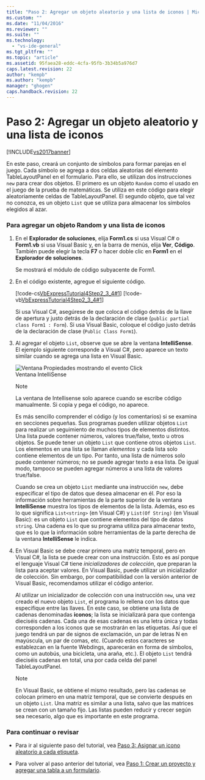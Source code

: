 ```yaml
---
title: "Paso 2: Agregar un objeto aleatorio y una lista de iconos | Microsoft Docs"
ms.custom: ""
ms.date: "11/04/2016"
ms.reviewer: ""
ms.suite: ""
ms.technology: 
  - "vs-ide-general"
ms.tgt_pltfrm: ""
ms.topic: "article"
ms.assetid: 95faea28-eddc-4cfa-95fb-3b34b5a976d7
caps.latest.revision: 22
author: "kempb"
ms.author: "kempb"
manager: "ghogen"
caps.handback.revision: 22
---
```

# Paso 2: Agregar un objeto aleatorio y una lista de iconos
[!INCLUDE[vs2017banner](../code-quality/includes/vs2017banner.md)]

En este paso, creará un conjunto de símbolos para formar parejas en el juego.  Cada símbolo se agrega a dos celdas aleatorias del elemento TableLayoutPanel en el formulario.  Para ello, se utilizan dos instrucciones `new` para crear dos objetos.  El primero es un objeto `Random` como el usado en el juego de la prueba de matemáticas.  Se utiliza en este código para elegir aleatoriamente celdas de TableLayoutPanel.  El segundo objeto, que tal vez no conozca, es un objeto `List` que se utiliza para almacenar los símbolos elegidos al azar.  
  
### Para agregar un objeto Random y una lista de iconos  
  
1.  En el **Explorador de soluciones**, elija **Form1.cs** si usa Visual C\# o **Form1.vb** si usa Visual Basic y, en la barra de menús, elija **Ver**, **Código**.  También puede elegir la tecla **F7** o hacer doble clic en **Form1** en el **Explorador de soluciones**.  
  
     Se mostrará el módulo de código subyacente de Form1.  
  
2.  En el código existente, agregue el siguiente código.  
  
     [!code-cs[VbExpressTutorial4Step2_3_4#1](../ide/codesnippet/CSharp/step-2-add-a-random-object-and-a-list-of-icons_1.cs)]
     [!code-vb[VbExpressTutorial4Step2_3_4#1](../ide/codesnippet/VisualBasic/step-2-add-a-random-object-and-a-list-of-icons_1.vb)]  
  
     Si usa Visual C\#, asegúrese de que coloca el código detrás de la llave de apertura y justo detrás de la declaración de clase \(`public partial class Form1 : Form`\).  Si usa Visual Basic, coloque el código justo detrás de la declaración de clase \(`Public Class Form1`\).  
  
3.  Al agregar el objeto `List`, observe que se abre la ventana **IntelliSense**.  El ejemplo siguiente corresponde a Visual C\#, pero aparece un texto similar cuando se agrega una lista en Visual Basic.  
  
     ![Ventana Propiedades mostrando el evento Click](~/ide/media/express_listintellisense.png "Express\_ListIntellisense")  
Ventana IntelliSense  
  
    > [!NOTE]
    >  La ventana de Intellisense solo aparece cuando se escribe código manualmente.  Si copia y pega el código, no aparece.  
  
     Es más sencillo comprender el código \(y los comentarios\) si se examina en secciones pequeñas.  Sus programas pueden utilizar objetos `List` para realizar un seguimiento de muchos tipos de elementos distintos.  Una lista puede contener números, valores true\/false, texto u otros objetos.  Se puede tener un objeto `List` que contiene otros objetos `List`.  Los elementos en una lista se llaman *elementos* y cada lista solo contiene elementos de un tipo.  Por tanto, una lista de números solo puede contener números; no se puede agregar texto a esa lista.  De igual modo, tampoco se pueden agregar números a una lista de valores true\/false.  
  
     Cuando se crea un objeto `List` mediante una instrucción `new`, debe especificar el tipo de datos que desea almacenar en él.  Por eso la información sobre herramientas de la parte superior de la ventana **IntelliSense** muestra los tipos de elementos de la lista.  Además, eso es lo que significa `List<string>` \(en Visual C\#\) y `List(Of String)` \(en Visual Basic\): es un objeto `List` que contiene elementos del tipo de datos `string`.  Una cadena es lo que su programa utiliza para almacenar texto, que es lo que la información sobre herramientas de la parte derecha de la ventana **IntelliSense** le indica.  
  
4.  En Visual Basic se debe crear primero una matriz temporal, pero en Visual C\#, la lista se puede crear con una instrucción.  Esto es así porque el lenguaje Visual C\# tiene *inicializadores de colección*, que preparan la lista para aceptar valores.  En Visual Basic, puede utilizar un inicializador de colección.  Sin embargo, por compatibilidad con la versión anterior de Visual Basic, recomendamos utilizar el código anterior.  
  
     Al utilizar un inicializador de colección con una instrucción `new`, una vez creado el nuevo objeto `List`, el programa lo rellena con los datos que especifique entre las llaves.  En este caso, se obtiene una lista de cadenas denominadas **iconos**; la lista se inicializará para que contenga dieciséis cadenas.  Cada una de esas cadenas es una letra única y todas corresponden a los iconos que se mostrarán en las etiquetas.  Así que el juego tendrá un par de signos de exclamación, un par de letras N en mayúscula, un par de comas, etc. \(Cuando estos caracteres se establezcan en la fuente Webdings, aparecerán en forma de símbolos, como un autobús, una bicicleta, una araña, etc.\). El objeto `List` tendrá dieciséis cadenas en total, una por cada celda del panel TableLayoutPanel.  
  
    > [!NOTE]
    >  En Visual Basic, se obtiene el mismo resultado, pero las cadenas se colocan primero en una matriz temporal, que se convierte después en un objeto `List`.  Una matriz es similar a una lista, salvo que las matrices se crean con un tamaño fijo.  Las listas pueden reducir y crecer según sea necesario, algo que es importante en este programa.  
  
### Para continuar o revisar  
  
-   Para ir al siguiente paso del tutorial, vea [Paso 3: Asignar un icono aleatorio a cada etiqueta](../ide/step-3-assign-a-random-icon-to-each-label.md).  
  
-   Para volver al paso anterior del tutorial, vea [Paso 1: Crear un proyecto y agregar una tabla a un formulario](../ide/step-1-create-a-project-and-add-a-table-to-your-form.md).